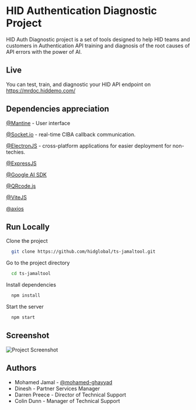 
# HID Authentication Diagnostic Project

HID Auth Diagnostic project is a set of tools designed to help HID teams and customers in Authentication API training and diagnosis of the root causes of API errors with the power of AI.



## Live

You can test, train, and diagnostic your HID API endpoint on https://mrdoc.hiddemo.com/

## Dependencies appreciation

[@Mantine](https://mantine.dev/) - User interface

[@Socket.io](https://socket.io/) - real-time CIBA callback communication.

[@ElectronJS](https://www.electronjs.org/) - cross-platform applications for easier deployment for non-techies.

[@ExpressJS](https://expressjs.com/) 

[@Google AI SDK](https://github.com/google/generative-ai-js)

[@QRcode.js](https://davidshimjs.github.io/qrcodejs/)

[@ViteJS](https://vitejs.dev/)

[@axios](https://axios-http.com/)

## Run Locally

Clone the project

```bash
  git clone https://github.com/hidglobal/ts-jamaltool.git
```

Go to the project directory

```bash
  cd ts-jamaltool
```

Install dependencies

```bash
  npm install
```

Start the server

```bash
  npm start
```
## Screenshot

![Project Screenshot](https://gcdnb.pbrd.co/images/ZpCXzPZv7MFv.png?o=1)

## Authors

- Mohamed Jamal - [@mohamed-ghayyad](https://github.com/mohamed-ghayyad) 
- Dinesh - Partner Services Manager
- Darren Preece - Director of Technical Support
- Colin Dunn - Manager of Technical Support 

